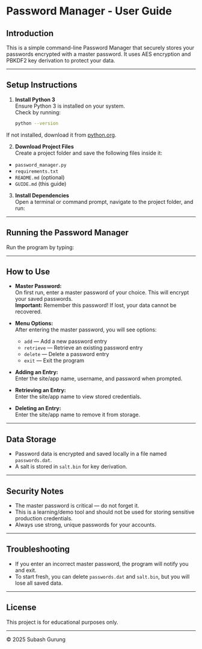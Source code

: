 # Password Manager - User Guide

## Introduction

This is a simple command-line Password Manager that securely stores your passwords encrypted with a master password. It uses AES encryption and PBKDF2 key derivation to protect your data.

---

## Setup Instructions

1. **Install Python 3**  
   Ensure Python 3 is installed on your system.  
   Check by running:
     
   ```bash
   python --version 

If not installed, download it from [python.org](https://www.python.org/downloads/).

2. **Download Project Files**  
Create a project folder and save the following files inside it:  
- `password_manager.py`  
- `requirements.txt`  
- `README.md` (optional)  
- `GUIDE.md` (this guide)

3. **Install Dependencies**  
Open a terminal or command prompt, navigate to the project folder, and run:  

---

## Running the Password Manager

Run the program by typing:  

---

## How to Use

- **Master Password:**  
  On first run, enter a master password of your choice. This will encrypt your saved passwords.  
  **Important:** Remember this password! If lost, your data cannot be recovered.

- **Menu Options:**  
  After entering the master password, you will see options:  
  - `add` — Add a new password entry  
  - `retrieve` — Retrieve an existing password entry  
  - `delete` — Delete a password entry  
  - `exit` — Exit the program

- **Adding an Entry:**  
  Enter the site/app name, username, and password when prompted.

- **Retrieving an Entry:**  
  Enter the site/app name to view stored credentials.

- **Deleting an Entry:**  
  Enter the site/app name to remove it from storage.

---

## Data Storage

- Password data is encrypted and saved locally in a file named `passwords.dat`.  
- A salt is stored in `salt.bin` for key derivation.

---

## Security Notes

- The master password is critical — do not forget it.  
- This is a learning/demo tool and should not be used for storing sensitive production credentials.  
- Always use strong, unique passwords for your accounts.

---

## Troubleshooting

- If you enter an incorrect master password, the program will notify you and exit.  
- To start fresh, you can delete `passwords.dat` and `salt.bin`, but you will lose all saved data.

---

## License

This project is for educational purposes only.

---

© 2025 Subash Gurung
